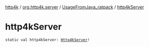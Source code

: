 [http4k](../../index.md) / [org.http4k.server](../index.md) / [UsageFromJava_ratpack](index.md) / [http4kServer](./http4k-server.md)

# http4kServer

`static val http4kServer: `[`Http4kServer`](../-http4k-server/index.md)`!`